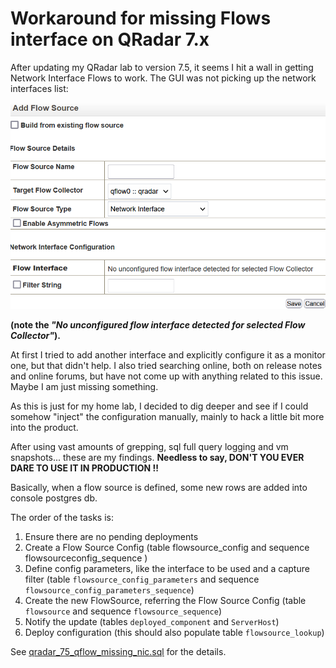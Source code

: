 # Workaround for missing Flows interface on QRadar 7.x

After updating my QRadar lab to version 7.5, it seems I hit a wall in getting Network Interface Flows to work.
The GUI was not picking up the network interfaces list:

![screenshot](https://github.com/davidedg/QRadar-notes/raw/main/LAB_qflow_interface_no_nic/qradar_75_qflow_interface_missing_nic.PNG)

**(note the *"No unconfigured flow interface detected for selected Flow Collector"*).**

At first I tried to add another interface and explicitly configure it as a monitor one, but that didn't help.
I also tried searching online, both on release notes and online forums, but have not come up with anything related to this issue. Maybe I am just missing something.

As this is just for my home lab, I decided to dig deeper and see if I could somehow "inject" the configuration manually, mainly to hack a little bit more into the product.

After using vast amounts of grepping, sql full query logging and vm snapshots...  these are my findings.
**Needless to say, DON'T YOU EVER DARE TO USE IT IN PRODUCTION !!**



Basically, when a flow source is defined, some new rows are added into console postgres db.

The order of the tasks is:
1. Ensure there are no pending deployments
2. Create a Flow Source Config (table flowsource_config and sequence flowsourceconfig_sequence )
3. Define config parameters, like the interface to be used and a capture filter (table `flowsource_config_parameters` and sequence `flowsource_config_parameters_sequence`)
4. Create the new FlowSource, referring the Flow Source Config (table `flowsource` and sequence `flowsource_sequence`)
5. Notify the update (tables `deployed_component`  and `ServerHost`)
6. Deploy configuration (this should also populate table `flowsource_lookup`)

See [qradar_75_qflow_missing_nic.sql](https://github.com/davidedg/QRadar-notes/blob/main/LAB_qflow_interface_no_nic/qradar_75_qflow_missing_nic.sql) for the details.
